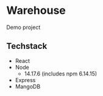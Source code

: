 # Warehouse
Demo project

## Techstack
* React
* Node
    - 14.17.6 (includes npm 6.14.15)
* Express
* MangoDB
